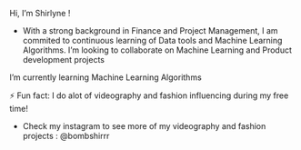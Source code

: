 Hi, I’m Shirlyne ! 

- With a strong background in Finance and Project Management, I am commited to continuous learning of Data tools and Machine Learning Algorithms. I’m looking to collaborate on Machine Learning and Product development projects

 I’m currently learning Machine Learning Algorithms 

⚡ Fun fact: I do alot of videography and fashion influencing during my free time!
- Check my instagram to see more of my videography and fashion projects : @bombshirrr

<!---
Shirlyngit/Shirlyngit is a ✨ special ✨ repository because its `README.md` (this file) appears on your GitHub profile.
You can click the Preview link to take a look at your changes.
--->
